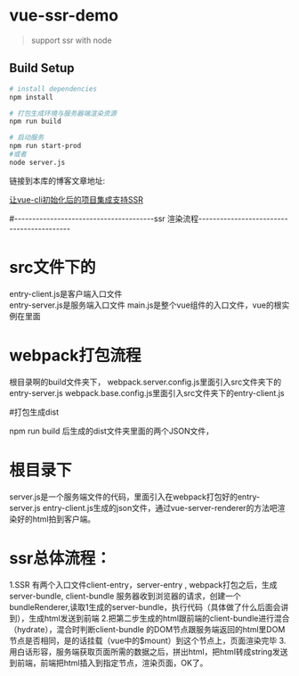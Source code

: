 # vue-ssr-demo

> support ssr with node

## Build Setup

``` bash
# install dependencies
npm install

# 打包生成环境与服务器端渲染资源
npm run build

# 启动服务
npm run start-prod
#或者
node server.js
```

链接到本库的博客文章地址:

[让vue-cli初始化后的项目集成支持SSR](http://blog.myweb.kim/vue/%E8%AE%A9vue-cli%E5%88%9D%E5%A7%8B%E5%8C%96%E5%90%8E%E7%9A%84%E9%A1%B9%E7%9B%AE%E9%9B%86%E6%88%90%E6%94%AF%E6%8C%81SSR/?utm-source=github)

#---------------------------------------ssr 渲染流程------------------------------------------

# src文件下的  
entry-client.js是客户端入口文件    
entry-server.js是服务端入口文件
main.js是整个vue组件的入口文件，vue的根实例在里面

# webpack打包流程
根目录啊的build文件夹下，
webpack.server.config.js里面引入src文件夹下的entry-server.js
webpack.base.config.js里面引入src文件夹下的entry-client.js

#打包生成dist

npm  run build 后生成的dist文件夹里面的两个JSON文件，

# 根目录下

server.js是一个服务端文件的代码，里面引入在webpack打包好的entry-server.js  entry-client.js生成的json文件，通过vue-server-renderer的方法吧渲染好的html拍到客户端。  

# ssr总体流程：
1.SSR 有两个入口文件client-entry，server-entry , webpack打包之后，生成 server-bundle, client-bundle
服务器收到浏览器的请求，创建一个bundleRenderer,读取1生成的server-bundle，执行代码（具体做了什么后面会讲到），生成html发送到前端
2.把第二步生成的html跟前端的client-bundle进行混合（hydrate），混合时判断client-bundle 的DOM节点跟服务端返回的html里DOM节点是否相同，是的话挂载（vue中的$mount）到这个节点上，页面渲染完毕
3.用白话形容，服务端获取页面所需的数据之后，拼出html，把html转成string发送到前端，前端把html插入到指定节点，渲染页面，OK了。